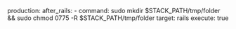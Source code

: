 <!-- post: 2016-09-26-permission-denied-errors_resolution-2:-deploy-ho -->


production:
    after_rails:
      - command: sudo mkdir $STACK_PATH/tmp/folder && sudo chmod 0775 -R $STACK_PATH/tmp/folder
        target: rails
        execute: true
